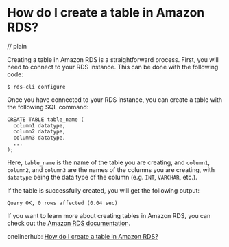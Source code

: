 # How do I create a table in Amazon RDS?
// plain

Creating a table in Amazon RDS is a straightforward process. First, you will need to connect to your RDS instance. This can be done with the following code:

```
$ rds-cli configure
```

Once you have connected to your RDS instance, you can create a table with the following SQL command:

```
CREATE TABLE table_name (
  column1 datatype,
  column2 datatype,
  column3 datatype,
  ...
);
```

Here, `table_name` is the name of the table you are creating, and `column1`, `column2`, and `column3` are the names of the columns you are creating, with `datatype` being the data type of the column (e.g. `INT`, `VARCHAR`, etc.).

If the table is successfully created, you will get the following output:

```
Query OK, 0 rows affected (0.04 sec)
```

If you want to learn more about creating tables in Amazon RDS, you can check out the [Amazon RDS documentation](https://docs.aws.amazon.com/AmazonRDS/latest/UserGuide/CHAP_GettingStarted.CreatingConnecting.MySQL.html).

onelinerhub: [How do I create a table in Amazon RDS?](https://onelinerhub.com/amazon-redshift/how-do-i-create-a-table-in-amazon-rds)